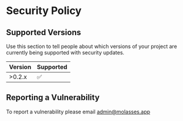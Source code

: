 # Security Policy

## Supported Versions

Use this section to tell people about which versions of your project are
currently being supported with security updates.

| Version | Supported          |
| ------- | ------------------ |
| >0.2.x  | :white_check_mark: |


## Reporting a Vulnerability

To report a vulnerability please email admin@molasses.app 
